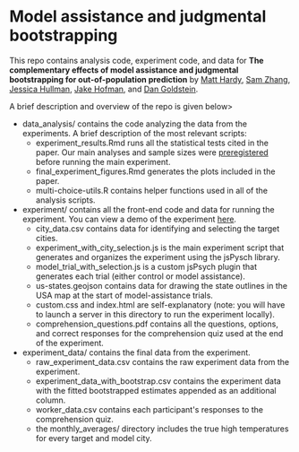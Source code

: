 # Model assistance and judgmental bootstrapping

This repo contains analysis code, experiment code, and data for <b>The complementary effects of model assistance and judgmental bootstrapping for out-of-population prediction</b> by [Matt Hardy](https://matthardy.org/), [Sam Zhang](https://sam.zhang.fyi/), [Jessica Hullman](http://users.eecs.northwestern.edu/~jhullman/), [Jake Hofman](http://jakehofman.com/), and [Dan Goldstein](http://www.dangoldstein.com/).

A brief description and overview of the repo is given below>

* data_analysis/ contains the code analyzing the data from the experiments. A brief description of the most relevant scripts:
    * experiment_results.Rmd runs all the statistical tests cited in the paper. Our main analyses and sample sizes were [preregistered](https://aspredicted.org/blind.php?x=36R_4GW) before running the main experiment.
    * final_experiment_figures.Rmd generates the plots included in the paper.
    * multi-choice-utils.R contains helper functions used in all of the analysis scripts.
* experiment/ contains all the front-end code and data for running the experiment. You can view a demo of the experiment [here](https://mdahardy.github.io/judgmental-bootstrapping/experiment).
    * city_data.csv contains data for identifying and selecting the target cities.
    * experiment_with_city_selection.js is the main experiment script that generates and organizes the experiment using the jsPysch library.
    * model_trial_with_selection.js is a custom jsPsych plugin that generates each trial (either control or model assistance).
    * us-states.geojson contains data for drawing the state outlines in the USA map at the start of model-assistance trials.
    * custom.css and index.html are self-explanatory (note: you will have to launch a server in this directory to run the experiment locally).
    * comprehension_questions.pdf contains all the questions, options, and correct responses for the comprehension quiz used at the end of the experiment. 
* experiment_data/ contains the final data from the experiment.
    * raw_experiment_data.csv contains the raw experiment data from the experiment.
    * experiment_data_with_bootstrap.csv contains the experiment data with the fitted bootstrapped estimates appended as an additional column.
    * worker_data.csv contains each participant's responses to the comprehension quiz.
    * the monthly_averages/ directory includes the true high temperatures for every target and model city.